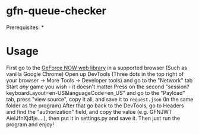 # gfn-queue-checker
Prerequisites:
*

# Usage
First go to the [GeForce NOW web library](https://play.geforcenow.com/) in a supported browser (Such as vanilla Google Chrome)
Open up DevTools (Three dots in the top right of your browser -> More Tools -> Developer tools) and go to the "Network" tab
Start *any* game you wish - it doesn't matter
Press on the second "session?keyboardLayout=en-US&languageCode=en_US" and go to the "Payload" tab, press "view source", copy it all, and save it to `request.json` (In the same folder as the program)
After that go back to the DevTools, go to Headers and find the "authorization" field, and copy the value (e.g. GFNJWT AieIJfnXjdfje....), then put it in settings.py and save it.
Then just run the program and enjoy!
